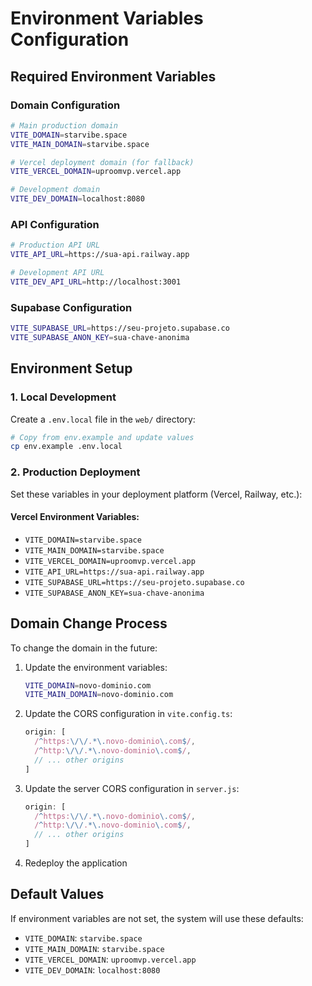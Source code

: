 # Environment Variables Configuration

## Required Environment Variables

### Domain Configuration
```bash
# Main production domain
VITE_DOMAIN=starvibe.space
VITE_MAIN_DOMAIN=starvibe.space

# Vercel deployment domain (for fallback)
VITE_VERCEL_DOMAIN=uproomvp.vercel.app

# Development domain
VITE_DEV_DOMAIN=localhost:8080
```

### API Configuration
```bash
# Production API URL
VITE_API_URL=https://sua-api.railway.app

# Development API URL
VITE_DEV_API_URL=http://localhost:3001
```

### Supabase Configuration
```bash
VITE_SUPABASE_URL=https://seu-projeto.supabase.co
VITE_SUPABASE_ANON_KEY=sua-chave-anonima
```

## Environment Setup

### 1. Local Development
Create a `.env.local` file in the `web/` directory:
```bash
# Copy from env.example and update values
cp env.example .env.local
```

### 2. Production Deployment
Set these variables in your deployment platform (Vercel, Railway, etc.):

#### Vercel Environment Variables:
- `VITE_DOMAIN=starvibe.space`
- `VITE_MAIN_DOMAIN=starvibe.space`
- `VITE_VERCEL_DOMAIN=uproomvp.vercel.app`
- `VITE_API_URL=https://sua-api.railway.app`
- `VITE_SUPABASE_URL=https://seu-projeto.supabase.co`
- `VITE_SUPABASE_ANON_KEY=sua-chave-anonima`

## Domain Change Process

To change the domain in the future:

1. Update the environment variables:
   ```bash
   VITE_DOMAIN=novo-dominio.com
   VITE_MAIN_DOMAIN=novo-dominio.com
   ```

2. Update the CORS configuration in `vite.config.ts`:
   ```typescript
   origin: [
     /^https:\/\/.*\.novo-dominio\.com$/,
     /^http:\/\/.*\.novo-dominio\.com$/,
     // ... other origins
   ]
   ```

3. Update the server CORS configuration in `server.js`:
   ```javascript
   origin: [
     /^https:\/\/.*\.novo-dominio\.com$/,
     /^http:\/\/.*\.novo-dominio\.com$/,
     // ... other origins
   ]
   ```

4. Redeploy the application

## Default Values

If environment variables are not set, the system will use these defaults:
- `VITE_DOMAIN`: `starvibe.space`
- `VITE_MAIN_DOMAIN`: `starvibe.space`
- `VITE_VERCEL_DOMAIN`: `uproomvp.vercel.app`
- `VITE_DEV_DOMAIN`: `localhost:8080`
